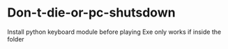 # Don-t-die-or-pc-shutsdown
Install python keyboard module before playing
Exe only works if inside the folder

